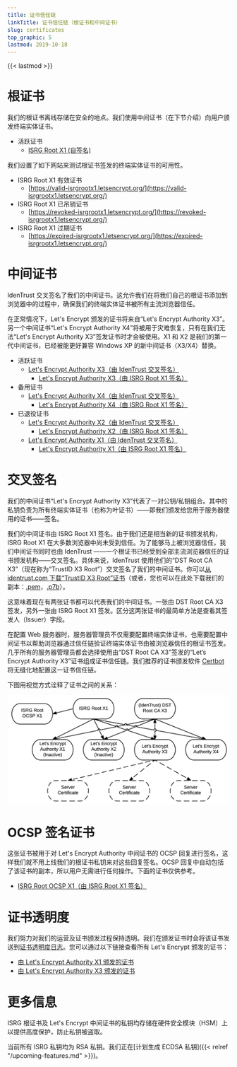 ```yaml
---
title: 证书信任链
linkTitle: 证书信任链（根证书和中间证书）
slug: certificates
top_graphic: 5
lastmod: 2019-10-18
---
```


{{< lastmod >}}

# 根证书

我们的根证书离线存储在安全的地点。我们使用中间证书（在下节介绍）向用户颁发终端实体证书。

* 活跃证书
  * [ISRG Root X1 (自签名)](/certs/isrgrootx1.pem.txt)

我们设置了如下网站来测试根证书签发的终端实体证书的可用性。

* ISRG Root X1 有效证书
  * [https://valid-isrgrootx1.letsencrypt.org/](https://valid-isrgrootx1.letsencrypt.org/)
* ISRG Root X1 已吊销证书
  * [https://revoked-isrgrootx1.letsencrypt.org/](https://revoked-isrgrootx1.letsencrypt.org/)
* ISRG Root X1 过期证书
  * [https://expired-isrgrootx1.letsencrypt.org/](https://expired-isrgrootx1.letsencrypt.org/)

# 中间证书

IdenTrust 交叉签名了我们的中间证书。这允许我们在将我们自己的根证书添加到浏览器中的过程中，确保我们的终端实体证书被所有主流浏览器信任。

在正常情况下，Let's Encrypt 颁发的证书将来自“Let's Encrypt Authority X3”。另一个中间证书“Let's Encrypt Authority X4”将被用于灾难恢复，只有在我们无法“Let's Encrypt Authority X3”签发证书时才会被使用。X1 和 X2 是我们的第一代中间证书，已经被能更好兼容 Windows XP 的新中间证书（X3/X4）替换。


* 活跃证书
  * [Let's Encrypt Authority X3（由 IdenTrust 交叉签名）](/certs/lets-encrypt-x3-cross-signed.pem.txt)
    * [Let's Encrypt Authority X3（由 ISRG Root X1 签名）](/certs/letsencryptauthorityx3.pem.txt)
* 备用证书
  * [Let's Encrypt Authority X4（由 IdenTrust 交叉签名）](/certs/lets-encrypt-x4-cross-signed.pem.txt)
    * [Let's Encrypt Authority X4（由 ISRG Root X1 签名）](/certs/letsencryptauthorityx4.pem.txt)
* 已退役证书
  * [Let's Encrypt Authority X2（由 IdenTrust 交叉签名）](/certs/lets-encrypt-x2-cross-signed.pem.txt)
    * [Let's Encrypt Authority X2（由 ISRG Root X1 签名）](/certs/letsencryptauthorityx2.pem.txt)
  * [Let's Encrypt Authority X1（由 IdenTrust 交叉签名）](/certs/lets-encrypt-x1-cross-signed.pem.txt)
    * [Let's Encrypt Authority X1（由 ISRG Root X1 签名）](/certs/letsencryptauthorityx1.pem.txt)

# 交叉签名

我们的中间证书“Let's Encrypt Authority X3”代表了一对公钥/私钥组合。其中的私钥负责为所有终端实体证书（也称为叶证书）——即我们颁发给您用于服务器使用的证书——签名。

我们的中间证书由 ISRG Root X1 签名。由于我们还是相当新的证书颁发机构，ISRG Root X1 在大多数浏览器中尚未受到信任。为了能够马上被浏览器信任，我们中间证书同时也由 IdenTrust ——一个根证书已经受到全部主流浏览器信任的证书颁发机构——交叉签名。具体来说，IdenTrust 使用他们的“DST Root CA X3”（现在称为“TrustID X3 Root”）交叉签名了我们的中间证书。你可以[从 identrust.com 下载“TrustID X3 Root”证书](https://www.identrust.com/support/downloads)（或者，您也可以在此处下载我们的副本：[.pem](/certs/trustid-x3-root.pem.txt)，[.p7b](/certs/trustid-x3-root.p7b)）。

这意味着现在有两张证书都可以代表我们的中间证书。一张由 DST Root CA X3 签发，另外一张由 ISRG Root X1 签发。区分这两张证书的最简单方法是查看其签发人（Issuer）字段。

在配置 Web 服务器时，服务器管理员不仅需要配置终端实体证书，也需要配置中间证书以帮助浏览器通过信任链验证终端实体证书由被浏览器信任的根证书签发。几乎所有的服务器管理员都会选择使用由“DST Root CA X3”签发的“Let’s Encrypt Authority X3”证书组成证书信任链。我们推荐的证书颁发软件 [Certbot](https://certbot.org) 将无缝化地配置这一证书信任链。

下图用视觉方式诠释了证书之间的关系：

<img src="/certs/isrg-keys.png" alt="ISRG 证书关系图">

# OCSP 签名证书

这张证书被用于对 Let's Encrypt Authority 中间证书的 OCSP 回复进行签名，这样我们就不用上线我们的根证书私钥来对这些回复签名。OCSP 回复中自动包括了该证书的副本，所以用户无需进行任何操作。下面的证书仅供参考。

* [ISRG Root OCSP X1（由 ISRG Root X1 签名）](/certs/isrg-root-ocsp-x1.pem.txt)

# 证书透明度

我们努力对我们的运营及证书颁发过程保持透明。我们在颁发证书时会将该证书发送到[证书透明度日志](https://www.certificate-transparency.org/)。您可以通过以下链接查看所有 Let's Encrypt 颁发的证书：

* [由 Let's Encrypt Authority X1 颁发的证书](https://crt.sh/?Identity=%25&iCAID=7395)
* [由 Let's Encrypt Authority X3 颁发的证书](https://crt.sh/?Identity=%25&iCAID=16418)

# 更多信息

ISRG 根证书及 Let's Encrypt 中间证书的私钥均存储在硬件安全模块（HSM）上以提供高度保护，防止私钥被盗取。

当前所有 ISRG 私钥均为 RSA 私钥。我们正在[计划生成 ECDSA 私钥]({{< relref "/upcoming-features.md" >}})。
